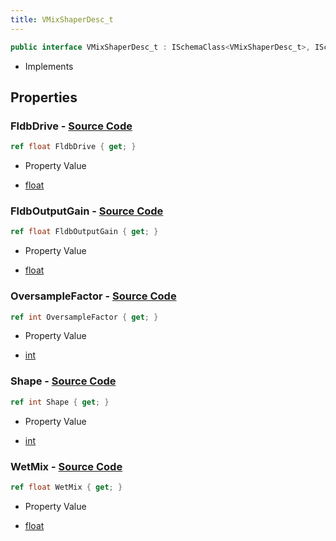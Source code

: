 ```yaml
---
title: VMixShaperDesc_t
---
```


```csharp
public interface VMixShaperDesc_t : ISchemaClass<VMixShaperDesc_t>, ISchemaField, ISchemaClass, INativeHandle
```

- Implements

## Properties

### **FldbDrive** - [Source Code](https://github.com/swiftly-solution/swiftlys2/blob/main/managed/src/SwiftlyS2.Generated/Schemas/Interfaces/VMixShaperDesc_t.cs#L18)

```csharp
ref float FldbDrive { get; }
```

- Property Value

- [float](https://learn.microsoft.com/dotnet/api/system.single)

### **FldbOutputGain** - [Source Code](https://github.com/swiftly-solution/swiftlys2/blob/main/managed/src/SwiftlyS2.Generated/Schemas/Interfaces/VMixShaperDesc_t.cs#L20)

```csharp
ref float FldbOutputGain { get; }
```

- Property Value

- [float](https://learn.microsoft.com/dotnet/api/system.single)

### **OversampleFactor** - [Source Code](https://github.com/swiftly-solution/swiftlys2/blob/main/managed/src/SwiftlyS2.Generated/Schemas/Interfaces/VMixShaperDesc_t.cs#L24)

```csharp
ref int OversampleFactor { get; }
```

- Property Value

- [int](https://learn.microsoft.com/dotnet/api/system.int32)

### **Shape** - [Source Code](https://github.com/swiftly-solution/swiftlys2/blob/main/managed/src/SwiftlyS2.Generated/Schemas/Interfaces/VMixShaperDesc_t.cs#L16)

```csharp
ref int Shape { get; }
```

- Property Value

- [int](https://learn.microsoft.com/dotnet/api/system.int32)

### **WetMix** - [Source Code](https://github.com/swiftly-solution/swiftlys2/blob/main/managed/src/SwiftlyS2.Generated/Schemas/Interfaces/VMixShaperDesc_t.cs#L22)

```csharp
ref float WetMix { get; }
```

- Property Value

- [float](https://learn.microsoft.com/dotnet/api/system.single)

